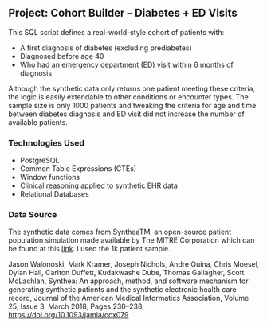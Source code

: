 ## Project: Cohort Builder – Diabetes + ED Visits

This SQL script defines a real-world-style cohort of patients with:
- A first diagnosis of diabetes (excluding prediabetes)
- Diagnosed before age 40
- Who had an emergency department (ED) visit within 6 months of diagnosis

Although the synthetic data only returns one patient meeting these criteria, the logic is easily extendable to other conditions or encounter types. The sample size is only 1000 patients and tweaking the criteria for age and time between diabetes diagnosis and ED visit did not increase the number of available patients. 

### Technologies Used
- PostgreSQL
- Common Table Expressions (CTEs)
- Window functions
- Clinical reasoning applied to synthetic EHR data
- Relational Databases

### Data Source 

The synthetic data comes from  SyntheaTM, an open-source patient population simulation made available by The MITRE Corporation which can be found at this [link](https://synthea.mitre.org/downloads). I used the 1k patient sample.

Jason Walonoski, Mark Kramer, Joseph Nichols, Andre Quina, Chris Moesel, Dylan Hall, Carlton Duffett, Kudakwashe Dube, Thomas Gallagher, Scott McLachlan, Synthea: An approach, method, and software mechanism for generating synthetic patients and the synthetic electronic health care record, Journal of the American Medical Informatics Association, Volume 25, Issue 3, March 2018, Pages 230–238, https://doi.org/10.1093/jamia/ocx079
